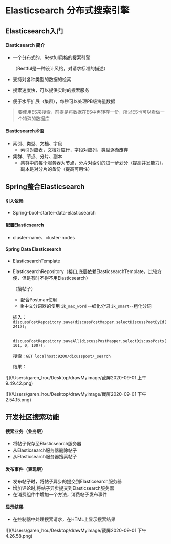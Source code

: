 # Elasticsearch 分布式搜索引擎

## Elasticsearch入门

#### Elasticsearch 简介

- 一个分布式的、Restful风格的搜索引擎

  （Restful是一种设计风格，对请求标准的描述）

- 支持对各种类型的数据的检索
- 搜索速度快，可以提供实时的搜索服务
- 便于水平扩展（集群），每秒可以处理PB级海量数据

> 要使用ES来搜索，前提是将数据在ES中再转存一份，所以ES也可以看做一个特殊的数据库

#### Elasticsearch术语

- 索引、类型、文档、字段
  - 索引对应表，文档对应行，字段对应列，类型逐渐废弃
- 集群、节点、分片、副本
  - 集群中的每个服务器为节点，分片对索引的进一步划分（提高并发能力），副本是对分片的备份（提高可用性）

## Spring整合Elasticsearch

#### 引入依赖

- Spring-boot-starter-data-elasticsearch

#### 配置Elasticsearch

- cluster-name、cluster-nodes

#### Spring Data Elasticsearch

- ElasticsearchTemplate

- ElasticsearchRepository（接口,底层依赖ElasticsearchTemplate，比较方便，但是有时不得不用Elasticsearch）

  （搜帖子）

  - 配合Postman使用
  - ik中文分词器的使用 `ik_max_word` --细化分词     `ik_smart`--粗化分词

  插入：`discussPostRepository.save(discussPostMapper.selectDiscussPostById(241));`

  ​          `discussPostRepository.saveAll(discussPostMapper.selectDiscussPosts(101, 0, 100));`

  搜索 : `GET localhost:9200/dicusspost/_search`

  结果：

![](/Users/garen_hou/Desktop/drawMyimage/截屏2020-09-01 上午9.49.42.png)

![](/Users/garen_hou/Desktop/drawMyimage/截屏2020-09-01 下午2.54.15.png)

## 开发社区搜索功能

#### 搜索业务（业务层）

- 将帖子保存至Elasticsearch服务器
- 从Elasticsearch服务器删除帖子
- 从Elasticsearch服务器搜索帖子

#### 发布事件（表现层）

- 发布帖子时，将帖子异步的提交到Elasticsearch服务器
- 增加评论时,将帖子异步提交到Elasticsearch服务器
- 在消费组件中增加一个方法，消费帖子发布事件

#### 显示结果

- 在控制器中处理搜索请求，在HTML上显示搜索结果

![](/Users/garen_hou/Desktop/drawMyimage/截屏2020-09-01 下午4.26.58.png)
